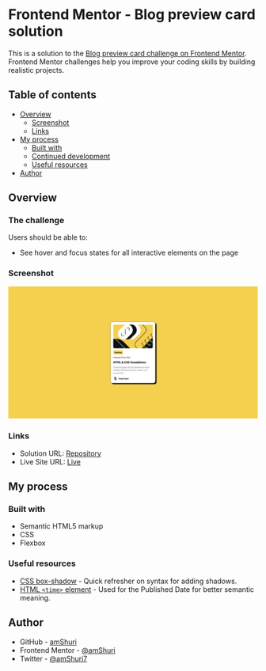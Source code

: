 # Frontend Mentor - Blog preview card solution

This is a solution to the [Blog preview card challenge on Frontend Mentor](https://www.frontendmentor.io/challenges/blog-preview-card-ckPaj01IcS). Frontend Mentor challenges help you improve your coding skills by building realistic projects.

## Table of contents

- [Overview](#overview)
  - [Screenshot](#screenshot)
  - [Links](#links)
- [My process](#my-process)
  - [Built with](#built-with)
  - [Continued development](#continued-development)
  - [Useful resources](#useful-resources)
- [Author](#author)

## Overview

### The challenge

Users should be able to:

- See hover and focus states for all interactive elements on the page

### Screenshot

![](./assets/images/my-result.jpg)

### Links

- Solution URL: [Repository](https://github.com/amShuri/blog-preview-card)
- Live Site URL: [Live](https://amshuri.github.io/blog-preview-card/)

## My process

### Built with

- Semantic HTML5 markup
- CSS
- Flexbox

### Useful resources

- [CSS box-shadow](https://www.w3schools.com/cssref/css3_pr_box-shadow.php) - Quick refresher on syntax for adding shadows.
- [HTML `<time>` element](https://developer.mozilla.org/en-US/docs/Web/HTML/Reference/Elements/time) - Used for the Published Date for better semantic meaning.

## Author

- GitHub - [amShuri](https://github.com/amShuri/)
- Frontend Mentor - [@amShuri](https://www.frontendmentor.io/profile/amShuri)
- Twitter - [@amShuri7](https://www.twitter.com/amshuri7)
